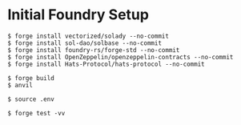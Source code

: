 # Initial Foundry Setup

```shell
$ forge install vectorized/solady --no-commit 
$ forge install sol-dao/solbase --no-commit
$ forge install foundry-rs/forge-std --no-commit
$ forge install OpenZeppelin/openzeppelin-contracts --no-commit
$ forge install Hats-Protocol/hats-protocol --no-commit
```    

```shell
$ forge build
$ anvil
```

```shell
$ source .env
```

```shell
$ forge test -vv
```


